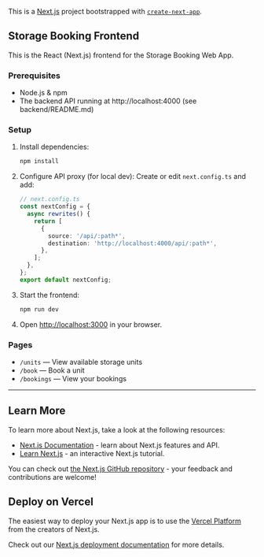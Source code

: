 This is a [Next.js](https://nextjs.org) project bootstrapped with [`create-next-app`](https://nextjs.org/docs/app/api-reference/cli/create-next-app).

## Storage Booking Frontend

This is the React (Next.js) frontend for the Storage Booking Web App.

### Prerequisites
- Node.js & npm
- The backend API running at http://localhost:4000 (see backend/README.md)

### Setup
1. Install dependencies:
   ```bash
   npm install
   ```
2. Configure API proxy (for local dev):
   Create or edit `next.config.ts` and add:
   ```ts
   // next.config.ts
   const nextConfig = {
     async rewrites() {
       return [
         {
           source: '/api/:path*',
           destination: 'http://localhost:4000/api/:path*',
         },
       ];
     },
   };
   export default nextConfig;
   ```
3. Start the frontend:
   ```bash
   npm run dev
   ```
4. Open [http://localhost:3000](http://localhost:3000) in your browser.

### Pages
- `/units` — View available storage units
- `/book` — Book a unit
- `/bookings` — View your bookings

---

## Learn More

To learn more about Next.js, take a look at the following resources:

- [Next.js Documentation](https://nextjs.org/docs) - learn about Next.js features and API.
- [Learn Next.js](https://nextjs.org/learn) - an interactive Next.js tutorial.

You can check out [the Next.js GitHub repository](https://github.com/vercel/next.js) - your feedback and contributions are welcome!

## Deploy on Vercel

The easiest way to deploy your Next.js app is to use the [Vercel Platform](https://vercel.com/new?utm_medium=default-template&filter=next.js&utm_source=create-next-app&utm_campaign=create-next-app-readme) from the creators of Next.js.

Check out our [Next.js deployment documentation](https://nextjs.org/docs/app/building-your-application/deploying) for more details.
